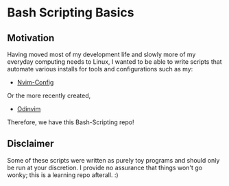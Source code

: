 # Bash Scripting Basics

## Motivation

Having moved most of my development life and slowly more of my everyday
computing needs to Linux, I wanted to be able to write scripts that
automate various installs for tools and configurations such as my:

- [Nvim-Config](https://github.com/OkelleyDevelopment/Nvim-Configs)

Or the more recently created,

- [Odinvim](https://github.com/OkelleyDevelopment/Odinvim)
  
Therefore, we have this Bash-Scripting repo!

## Disclaimer

Some of these scripts were written as purely toy programs and should only
be run at your discretion. I provide no assurance that things won't go wonky;
this is a learning repo afterall. :)
